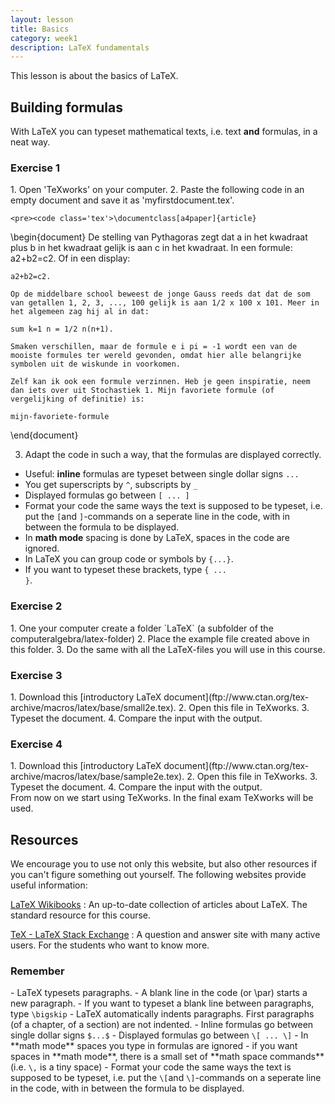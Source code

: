```yaml
---
layout: lesson
title: Basics
category: week1
description: LaTeX fundamentals
---
```

This lesson is about the basics of LaTeX. 

Building formulas
-----------------

With LaTeX you can typeset mathematical texts, i.e. text **and** formulas, in a neat way. 

<div class="panel panel-primary">
<div class="panel-heading">
<h3 class="panel-title">
Exercise 1

</h3>
</div>
<div class="panel-body">
1.  Open 'TeXworks' on your computer.
2.  Paste the following code in an empty document and save it as
    'myfirstdocument.tex'. 

	<pre><code class='tex'>\documentclass[a4paper]{article}
\begin{document}
	De stelling van Pythagoras zegt dat a in het kwadraat plus b in het kwadraat gelijk is aan c in het kwadraat. 
	In een formule: a2+b2=c2. Of in een display:
	
	a2+b2=c2.
	
	Op de middelbare school beweest de jonge Gauss reeds dat dat de som van getallen 1, 2, 3, ..., 100 gelijk is aan 1/2 x 100 x 101. Meer in het algemeen zag hij al in dat: 
	
	sum k=1 n = 1/2 n(n+1).
	
	Smaken verschillen, maar de formule e i pi = -1 wordt een van de mooiste formules ter wereld gevonden, omdat hier alle belangrijke symbolen uit de wiskunde in voorkomen. 
	
	Zelf kan ik ook een formule verzinnen. Heb je geen inspiratie, neem dan iets over uit Stochastiek 1. Mijn favoriete formule (of vergelijking of definitie) is:
	
	mijn-favoriete-formule
	
\end{document}</code></pre>

3. Adapt the code in such a way, that the formulas are displayed correctly. 

-   Useful: **inline** formulas are typeset between single dollar signs <code class='tex'>$...$</code>
-   You get superscripts by <code class='tex'>^</code>, subscripts by <code class='tex'>_</code>
-   Displayed formulas go between <code class='tex'>\[ ... \]</code>
-   Format your code the same ways the text is supposed to be typeset, i.e. put the <code class='tex'>\[</code>and <code class='tex'>\]</code>-commands on a seperate line in the code, with in between the formula to be displayed. 
-   In **math mode** spacing is done by LaTeX, spaces in the code are ignored.
-   In LaTeX you can group code or symbols by <code class='tex'>{...}</code>.
-   If you want to typeset these brackets, type <code class='tex'>\{ ... \}</code>.


</div>
</div>
<div class="panel panel-primary">
<div class="panel-heading">
<h3 class="panel-title">
Exercise 2</h3>
</div>
<div class="panel-body">
1.  One your computer create a folder `LaTeX` (a subfolder of the computeralgebra/latex-folder)
2.  Place the example file created above in this folder.
3.  Do the same with all the LaTeX-files you will use in this course. 

</div>
</div><div class="panel panel-primary">
<div class="panel-heading">
<h3 class="panel-title">
Exercise 3</h3>
</div>
<div class="panel-body">
1.  Download this [introductory LaTeX document](ftp://www.ctan.org/tex-archive/macros/latex/base/small2e.tex).
2.  Open this file in TeXworks.
3.  Typeset the document. 
4.  Compare the input with the output. 

</div>
</div><div class="panel panel-primary">
<div class="panel-heading">
<h3 class="panel-title">
Exercise 4</h3>
</div>
<div class="panel-body">
1.  Download this [introductory LaTeX document](ftp://www.ctan.org/tex-archive/macros/latex/base/sample2e.tex).
2.  Open this file in TeXworks.
3.  Typeset the document. 
4.  Compare the input with the output. 

</div>
</div>
From now on we start using TeXworks. In the final exam TeXworks will be used. 

Resources
---------

We encourage you to use not only this website, but also other resources
if you can't figure something out yourself. The following websites
provide useful information:

[LaTeX Wikibooks](https://en.wikibooks.org/wiki/LaTeX)
:   An up-to-date collection of articles about LaTeX. The standard resource for this course. 

[TeX - LaTeX Stack Exchange](http://tex.stackexchange.com)
:   A question and answer site with many active users. For the students who want to know more. 

<div class="panel panel-success">
<div class="panel-heading">
<h3 class="panel-title">
Remember

</h3>
</div>
<div class="panel-body">
- LaTeX typesets paragraphs.
- A blank line in the code (or \par) starts a new paragraph.
- If you want to typeset a blank line between paragraphs, type <code class='tex'>\bigskip</code>
- LaTeX automatically indents paragraphs. First paragraphs (of a chapter, of a section) are not indented. 
- Inline formulas go between single dollar signs <code class='tex'>$...$</code>
- Displayed formulas go between <code class='tex'>\[ ... \]</code>
- In **math mode** spaces you type in formulas are ignored
- if you want spaces in **math mode**, there is a small set of **math space commands** (i.e. <code class='tex'>\,</code> is a tiny space)
- Format your code the same ways the text is supposed to be typeset, i.e. put the <code class='tex'>\[</code>and <code class='tex'>\]</code>-commands on a seperate line in the code, with in between the formula to be displayed. 

</div>
</div>
